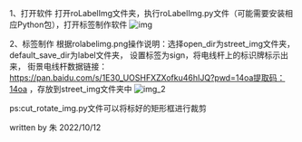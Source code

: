 1、打开软件
打开roLabelImg文件夹，执行roLabelImg.py文件（可能需要安装相应Python包），打开标签制作软件
![img](https://user-images.githubusercontent.com/114120796/195241170-ccfe811f-f22a-4acc-9c62-950921d6a415.png)

2、标签制作
根据rolabelimg.png操作说明：选择open_dir为street_img文件夹，default_save_dir为label文件夹，
设置标签为sign，将电线杆上的标识牌标示出来，
街景电线杆数据链接：https://pan.baidu.com/s/1E30_UOSHFXZXofku46hIJQ?pwd=14oa提取码：14oa 
，存放到street_img文件夹中
![img_2](https://user-images.githubusercontent.com/114120796/195241187-203d369d-25a5-4789-a7ea-0ab3c20d0137.png)


ps:cut_rotate_img.py文件可以将标好的矩形框进行裁剪

written by 朱
2022/10/12
